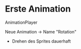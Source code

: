 # Erste Animation

AnimationPlayer

Neue Animation -> Name "Rotation"



- Drehen des Sprites dauerhaft
